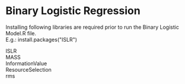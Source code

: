 # Binary Logistic Regression 

Installing following libraries are required prior to run the Binary Logistic Model.R file.<br/>
E.g.: install.packages("ISLR")

ISLR<br/>
MASS<br/>
InformationValue<br/>
ResourceSelection<br/>
rms
